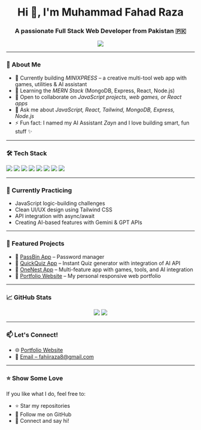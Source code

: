 <h1 align="center">Hi 👋, I'm Muhammad Fahad Raza</h1>
<h3 align="center">A passionate Full Stack Web Developer from Pakistan 🇵🇰</h3>

<p align="center">
  <img src="https://readme-typing-svg.herokuapp.com?font=Fira+Code&size=22&pause=1000&color=0202ff&center=true&width=500&lines=BSIT+Student+%26+Full+Stack+Developer;Loves+JavaScript+and+React;Building+cool+projects+everyday!"/>
</p>

---

### 🚀 About Me
- 🔭 Currently building *MINIXPRESS* – a creative multi-tool web app with games, utilities & AI assistant  
- 🌱 Learning the *MERN Stack* (MongoDB, Express, React, Node.js)  
- 👯 Open to collaborate on *JavaScript projects, web games, or React apps*  
- 💬 Ask me about *JavaScript, React, Tailwind, MongoDB, Express, Node.js*  
- ⚡ Fun fact: I named my AI Assistant *Zayn* and I love building smart, fun stuff ✨  

---

### 🛠 Tech Stack
<p>
  <img src="https://img.shields.io/badge/JavaScript-F7DF1E?style=flat&logo=javascript&logoColor=black"/>
  <img src="https://img.shields.io/badge/React-61DAFB?style=flat&logo=react&logoColor=black"/>
  <img src="https://img.shields.io/badge/Tailwind_CSS-38B2AC?style=flat&logo=tailwind-css&logoColor=white"/>
  <img src="https://img.shields.io/badge/Node.js-339933?style=flat&logo=node.js&logoColor=white"/>
  <img src="https://img.shields.io/badge/Express.js-000000?style=flat&logo=express&logoColor=white"/>
  <img src="https://img.shields.io/badge/MongoDB-47A248?style=flat&logo=mongodb&logoColor=white"/>
  <img src="https://img.shields.io/badge/Git-F05032?style=flat&logo=git&logoColor=white"/>
  <img src="https://img.shields.io/badge/C%2B%2B-00599C?style=flat&logo=c%2B%2B&logoColor=white"/>
</p>

---

### 🧠 Currently Practicing
- JavaScript logic-building challenges  
- Clean UI/UX design using Tailwind CSS  
- API integration with async/await  
- Creating AI-based features with Gemini & GPT APIs  

---

### 🌟 Featured Projects
- 🤖 [PassBin App](https://haroon-90.github.io/Passbin_local/) – Password manager
- 🤖 [QuickQuiz App](https://haroon-90.github.io/QuickQuiz/) – Instant Quiz generator with integration of AI API
- 🧩 [OneNest App](https://haroon-90.github.io/OneNest/) – Multi-feature app with games, tools, and AI integration  
- 💼 [Portfolio Website](https://haroon-90.github.io/portfolio-website/) – My personal responsive web portfolio  

---

### 📈 GitHub Stats
<p align="center">
  <img src="https://github-readme-stats.vercel.app/api?username=Fahad-108&show_icons=true&theme=tokyonight&hide=prs"/>
  <img src="https://github-readme-stats.vercel.app/api/top-langs/?username=Fahad-108&layout=compact&theme=tokyonight"/>
</p>

---

### 📫 Let's Connect!
- 🌐 [Portfolio Website](https://Fahad-108.github.io/portfolio-website/)  
- 📧 [Email – fahiiraza8@gmail.com](mailto:fahiiraza8@gmail.com)  

---

### ⭐ Show Some Love
If you like what I do, feel free to:  
- ⭐ Star my repositories  
- 🔔 Follow me on GitHub  
- 💬 Connect and say hi!
